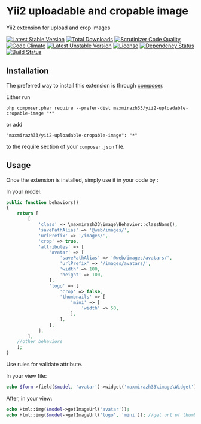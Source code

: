 Yii2 uploadable and cropable image
==================================
Yii2 extension for upload and crop images

[![Latest Stable Version](https://poser.pugx.org/maxmirazh33/yii2-uploadable-cropable-image/v/stable.svg)](https://packagist.org/packages/maxmirazh33/yii2-uploadable-cropable-image)
[![Total Downloads](https://poser.pugx.org/maxmirazh33/yii2-uploadable-cropable-image/downloads.svg)](https://packagist.org/packages/maxmirazh33/yii2-uploadable-cropable-image)
[![Scrutinizer Code Quality](https://scrutinizer-ci.com/g/maxmirazh33/yii2-uploadable-cropable-image/badges/quality-score.png?b=master)](https://scrutinizer-ci.com/g/maxmirazh33/yii2-uploadable-cropable-image/?branch=master)
[![Code Climate](https://codeclimate.com/github/maxmirazh33/yii2-uploadable-cropable-image/badges/gpa.svg)](https://codeclimate.com/github/maxmirazh33/yii2-uploadable-cropable-image)
[![Latest Unstable Version](https://poser.pugx.org/maxmirazh33/yii2-uploadable-cropable-image/v/unstable.svg)](https://packagist.org/packages/maxmirazh33/yii2-uploadable-cropable-image)
[![License](https://poser.pugx.org/maxmirazh33/yii2-uploadable-cropable-image/license.svg)](https://packagist.org/packages/maxmirazh33/yii2-uploadable-cropable-image)
[![Dependency Status](https://www.versioneye.com/user/projects/54d1d39f3ca08473b4000156/badge.svg?style=flat)](https://www.versioneye.com/user/projects/54d1d39f3ca08473b4000156)
[![Build Status](https://scrutinizer-ci.com/g/maxmirazh33/yii2-uploadable-cropable-image/badges/build.png?b=master)](https://scrutinizer-ci.com/g/maxmirazh33/yii2-uploadable-cropable-image/build-status/master)

Installation
------------

The preferred way to install this extension is through [composer](http://getcomposer.org/download/).

Either run

```
php composer.phar require --prefer-dist maxmirazh33/yii2-uploadable-cropable-image "*"
```

or add

```
"maxmirazh33/yii2-uploadable-cropable-image": "*"
```

to the require section of your `composer.json` file.


Usage
-----

Once the extension is installed, simply use it in your code by  :

In your model:
```php
public function behaviors()
{
    return [
        [
            'class' => \maxmirazh33\image\Behavior::className(),
            'savePathAlias' => '@web/images/',
            'urlPrefix' => '/images/',
            'crop' => true,
            'attributes' => [
                'avatar' => [
                    'savePathAlias' => '@web/images/avatars/',
                    'urlPrefix' => '/images/avatars/',
                    'width' => 100,
                    'height' => 100,
                ],
                'logo' => [
                    'crop' => false,
                    'thumbnails' => [
                        'mini' => [
                            'width' => 50,
                        ],
                    ],
                ],
            ],
        ],
    //other behaviors
    ];
}
```
Use rules for validate attribute.

In your view file:
```php
echo $form->field($model, 'avatar')->widget('maxmirazh33\image\Widget');
```

After, in your view:
```php
echo Html::img($model->getImageUrl('avatar'));
echo Html::img($model->getImageUrl('logo', 'mini')); //get url of thumbnail named 'mini' for 'logo' attribute
```
